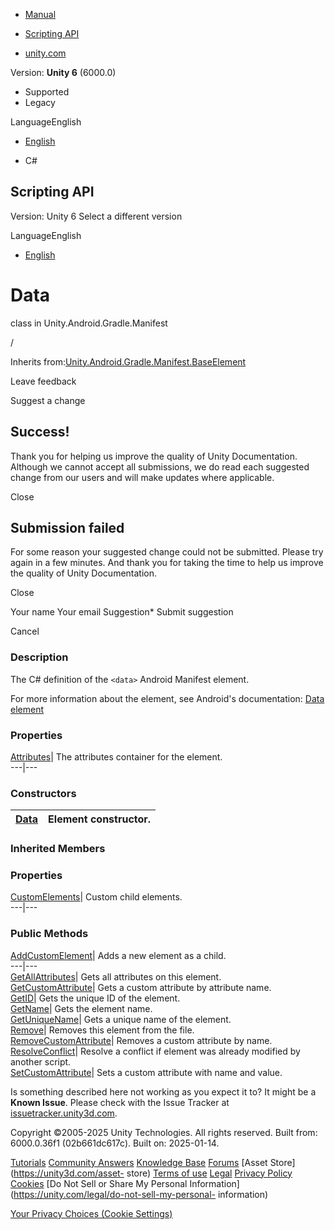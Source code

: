 [ ]()

  * [Manual](../Manual/index.html)
  * [Scripting API](../ScriptReference/index.html)

  * [unity.com](https://unity.com/)

Version: **Unity 6** (6000.0)

  * Supported
  * Legacy

LanguageEnglish

  * [English]()

  * C#

[ ](https://docs.unity3d.com)

## Scripting API

Version: Unity 6 Select a different version

LanguageEnglish

  * [English]()

# Data

class in Unity.Android.Gradle.Manifest

/

Inherits
from:[Unity.Android.Gradle.Manifest.BaseElement](Unity.Android.Gradle.Manifest.BaseElement.html)

Leave feedback

Suggest a change

## Success!

Thank you for helping us improve the quality of Unity Documentation. Although
we cannot accept all submissions, we do read each suggested change from our
users and will make updates where applicable.

Close

## Submission failed

For some reason your suggested change could not be submitted. Please <a>try
again</a> in a few minutes. And thank you for taking the time to help us
improve the quality of Unity Documentation.

Close

Your name Your email Suggestion* Submit suggestion

Cancel

[ ]()

### Description

The C# definition of the ` <data> ` Android Manifest element.

For more information about the element, see Android's documentation: [Data
element](https://developer.android.com/guide/topics/manifest/data-element)

### Properties

[Attributes](Unity.Android.Gradle.Manifest.Data.Attributes.html)| The
attributes container for the <data> element.  
---|---  
  
### Constructors

[Data](Unity.Android.Gradle.Manifest.Data-ctor.html)| Element constructor.  
---|---  
  
### Inherited Members

### Properties

[CustomElements](Unity.Android.Gradle.Manifest.BaseElement.CustomElements.html)|
Custom child elements.  
---|---  
  
### Public Methods

[AddCustomElement](Unity.Android.Gradle.Manifest.BaseElement.AddCustomElement.html)|
Adds a new element as a child.  
---|---  
[GetAllAttributes](Unity.Android.Gradle.Manifest.BaseElement.GetAllAttributes.html)|
Gets all attributes on this element.  
[GetCustomAttribute](Unity.Android.Gradle.Manifest.BaseElement.GetCustomAttribute.html)|
Gets a custom attribute by attribute name.  
[GetID](Unity.Android.Gradle.Manifest.BaseElement.GetID.html)| Gets the unique
ID of the element.  
[GetName](Unity.Android.Gradle.Manifest.BaseElement.GetName.html)| Gets the
element name.  
[GetUniqueName](Unity.Android.Gradle.Manifest.BaseElement.GetUniqueName.html)|
Gets a unique name of the element.  
[Remove](Unity.Android.Gradle.Manifest.BaseElement.Remove.html)| Removes this
element from the file.  
[RemoveCustomAttribute](Unity.Android.Gradle.Manifest.BaseElement.RemoveCustomAttribute.html)|
Removes a custom attribute by name.  
[ResolveConflict](Unity.Android.Gradle.Manifest.BaseElement.ResolveConflict.html)|
Resolve a conflict if element was already modified by another script.  
[SetCustomAttribute](Unity.Android.Gradle.Manifest.BaseElement.SetCustomAttribute.html)|
Sets a custom attribute with name and value.  
  
Is something described here not working as you expect it to? It might be a
**Known Issue**. Please check with the Issue Tracker at
[issuetracker.unity3d.com](https://issuetracker.unity3d.com).

Copyright ©2005-2025 Unity Technologies. All rights reserved. Built from:
6000.0.36f1 (02b661dc617c). Built on: 2025-01-14.

[Tutorials](https://unity3d.com/learn) [Community
Answers](https://answers.unity3d.com) [Knowledge
Base](https://support.unity3d.com/hc/en-us)
[Forums](https://forum.unity3d.com) [Asset Store](https://unity3d.com/asset-
store) [Terms of use](https://docs.unity3d.com/Manual/TermsOfUse.html)
[Legal](https://unity.com/legal) [Privacy
Policy](https://unity.com/legal/privacy-policy)
[Cookies](https://unity.com/legal/cookie-policy) [Do Not Sell or Share My
Personal Information](https://unity.com/legal/do-not-sell-my-personal-
information)

[Your Privacy Choices (Cookie Settings)](javascript:void\(0\);)

